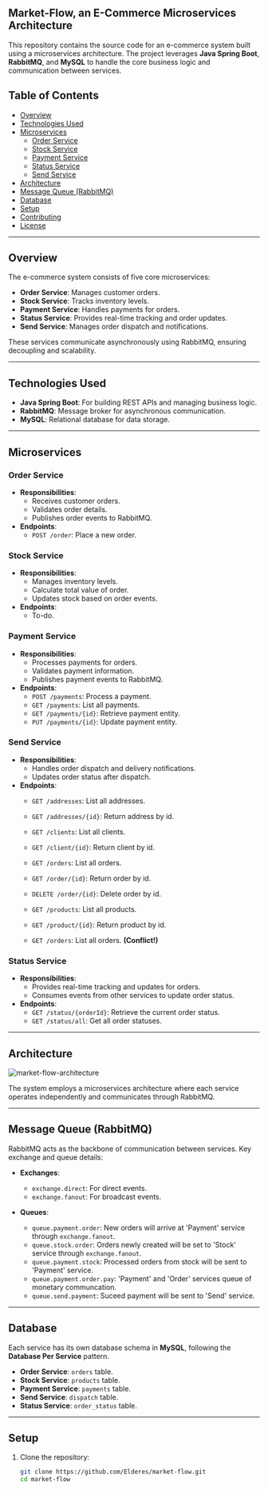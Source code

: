 ## Market-Flow, an E-Commerce Microservices Architecture

This repository contains the source code for an e-commerce system built using a microservices architecture. The project leverages **Java Spring Boot**, **RabbitMQ**, and **MySQL** to handle the core business logic and communication between services.

## Table of Contents

- [Overview](#overview)
- [Technologies Used](#technologies-used)
- [Microservices](#microservices)
  - [Order Service](#order-service)
  - [Stock Service](#stock-service)
  - [Payment Service](#payment-service)
  - [Status Service](#status-service)
  - [Send Service](#send-service)
- [Architecture](#architecture)
- [Message Queue (RabbitMQ)](#message-queue-rabbitmq)
- [Database](#database)
- [Setup](#setup)
- [Contributing](#contributing)
- [License](#license)

---

## Overview

The e-commerce system consists of five core microservices:

- **Order Service**: Manages customer orders.
- **Stock Service**: Tracks inventory levels.
- **Payment Service**: Handles payments for orders.
- **Status Service**: Provides real-time tracking and order updates.
- **Send Service**: Manages order dispatch and notifications.

These services communicate asynchronously using RabbitMQ, ensuring decoupling and scalability.

---

## Technologies Used

- **Java Spring Boot**: For building REST APIs and managing business logic.
- **RabbitMQ**: Message broker for asynchronous communication.
- **MySQL**: Relational database for data storage.

---

## Microservices

### Order Service
- **Responsibilities**: 
  - Receives customer orders.
  - Validates order details.
  - Publishes order events to RabbitMQ.
- **Endpoints**:
  - `POST /order`: Place a new order.

### Stock Service
- **Responsibilities**:
  - Manages inventory levels.
  - Calculate total value of order.
  - Updates stock based on order events.
- **Endpoints**:
  - To-do.

### Payment Service
- **Responsibilities**:
  - Processes payments for orders.
  - Validates payment information.
  - Publishes payment events to RabbitMQ.
- **Endpoints**:
  - `POST /payments`: Process a payment.
  - `GET /payments`: List all payments.
  - `GET /payments/{id}`: Retrieve payment entity.
  - `PUT /payments/{id}`: Update payment entity.

### Send Service
- **Responsibilities**:
  - Handles order dispatch and delivery notifications.
  - Updates order status after dispatch.
- **Endpoints**:
  - `GET /addresses`: List all addresses.
  - `GET /addresses/{id}`: Return address by id.

  - `GET /clients`: List all clients.
  - `GET /client/{id}`: Return client by id.

  - `GET /orders`: List all orders.
  - `GET /order/{id}`: Return order by id.
  - `DELETE /order/{id}`: Delete order by id.

  - `GET /products`: List all products.
  - `GET /product/{id}`: Return product by id.
 
  - `GET /orders`: List all orders. **(Conflict!)**

### Status Service
- **Responsibilities**:
  - Provides real-time tracking and updates for orders.
  - Consumes events from other services to update order status.
- **Endpoints**:
  - `GET /status/{orderId}`: Retrieve the current order status.
  - `GET /status/all`: Get all order statuses.

---

## Architecture
![market-flow-architecture](https://github.com/user-attachments/assets/851f6300-be37-4532-a9d2-2b28ec3e3c23)

The system employs a microservices architecture where each service operates independently and communicates through RabbitMQ.

---

## Message Queue (RabbitMQ)

RabbitMQ acts as the backbone of communication between services. Key exchange and queue details:

- **Exchanges**:
  - `exchange.direct`: For direct events.
  - `exchange.fanout`: For broadcast events.

- **Queues**:
  - `queue.payment.order`: New orders will arrive at 'Payment' service through ``exchange.fanout``.
  - `queue.stock.order`: Orders newly created will be set to 'Stock' service through `exchange.fanout`.
  - `queue.payment.stock`: Processed orders from stock will be sent to 'Payment' service.
  - `queue.payment.order.pay`: 'Payment' and 'Order' services queue of monetary communcation.
  - `queue.send.payment`: Suceed payment will be sent to 'Send' service.

---

## Database

Each service has its own database schema in **MySQL**, following the **Database Per Service** pattern.

- **Order Service**: `orders` table.
- **Stock Service**: `products` table.
- **Payment Service**: `payments` table.
- **Send Service**: `dispatch` table.
- **Status Service**: `order_status` table.

---

## Setup

1. Clone the repository:
   ```bash
   git clone https://github.com/Elderes/market-flow.git
   cd market-flow
